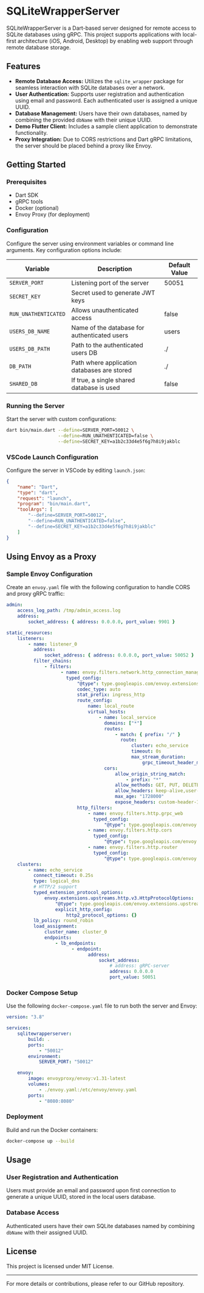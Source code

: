 # SQLiteWrapperServer

SQLiteWrapperServer is a Dart-based server designed for remote access to SQLite
databases using gRPC. This project supports applications with local-first
architecture (iOS, Android, Desktop) by enabling web support through remote
database storage.

## Features

- **Remote Database Access:** Utilizes the `sqlite_wrapper` package for seamless
  interaction with SQLite databases over a network.
- **User Authentication:** Supports user registration and authentication using
  email and password. Each authenticated user is assigned a unique UUID.
- **Database Management:** Users have their own databases, named by combining
  the provided `dbName` with their unique UUID.
- **Demo Flutter Client:** Includes a sample client application to demonstrate
  functionality.
- **Proxy Integration:** Due to CORS restrictions and Dart gRPC limitations, the
  server should be placed behind a proxy like Envoy.

## Getting Started

### Prerequisites

- Dart SDK
- gRPC tools
- Docker (optional)
- Envoy Proxy (for deployment)

### Configuration

Configure the server using environment variables or command line arguments. Key
configuration options include:

| Variable             | Description                                  | Default Value |
| -------------------- | -------------------------------------------- | ------------- |
| `SERVER_PORT`        | Listening port of the server                 | 50051         |
| `SECRET_KEY`         | Secret used to generate JWT keys             |               |
| `RUN_UNATHENTICATED` | Allows unauthenticated access                | false         |
| `USERS_DB_NAME`      | Name of the database for authenticated users | users         |
| `USERS_DB_PATH`      | Path to the authenticated users DB           | ./            |
| `DB_PATH`            | Path where application databases are stored  | ./            |
| `SHARED_DB`          | If true, a single shared database is used    | false         |

### Running the Server

Start the server with custom configurations:

```bash
dart bin/main.dart --define=SERVER_PORT=50012 \
                   --define=RUN_UNATHENTICATED=false \
                   --define=SECRET_KEY=a1b2c33d4e5f6g7h8i9jakblc
```

### VSCode Launch Configuration

Configure the server in VSCode by editing `launch.json`:

```json
{
    "name": "Dart",
    "type": "dart",
    "request": "launch",
    "program": "bin/main.dart",
    "toolArgs": [
        "--define=SERVER_PORT=50012",
        "--define=RUN_UNATHENTICATED=false",
        "--define=SECRET_KEY=a1b2c33d4e5f6g7h8i9jakblc"
    ]
}
```

## Using Envoy as a Proxy

### Sample Envoy Configuration

Create an `envoy.yaml` file with the following configuration to handle CORS and
proxy gRPC traffic:

```yaml
admin:
    access_log_path: /tmp/admin_access.log
    address:
        socket_address: { address: 0.0.0.0, port_value: 9901 }

static_resources:
    listeners:
        - name: listener_0
          address:
              socket_address: { address: 0.0.0.0, port_value: 50052 }
          filter_chains:
              - filters:
                    - name: envoy.filters.network.http_connection_manager
                      typed_config:
                          "@type": type.googleapis.com/envoy.extensions.filters.network.http_connection_manager.v3.HttpConnectionManager
                          codec_type: auto
                          stat_prefix: ingress_http
                          route_config:
                              name: local_route
                              virtual_hosts:
                                  - name: local_service
                                    domains: ["*"]
                                    routes:
                                        - match: { prefix: "/" }
                                          route:
                                              cluster: echo_service
                                              timeout: 0s
                                              max_stream_duration:
                                                  grpc_timeout_header_max: 0s
                                    cors:
                                        allow_origin_string_match:
                                            - prefix: "*"
                                        allow_methods: GET, PUT, DELETE, POST, OPTIONS
                                        allow_headers: keep-alive,user-agent,cache-control,content-type,content-transfer-encoding,custom-header-1,x-accept-content-transfer-encoding,x-accept-response-streaming,x-user-agent,x-grpc-web,grpc-timeout,token
                                        max_age: "1728000"
                                        expose_headers: custom-header-1,grpc-status,grpc-message
                          http_filters:
                              - name: envoy.filters.http.grpc_web
                                typed_config:
                                    "@type": type.googleapis.com/envoy.extensions.filters.http.grpc_web.v3.GrpcWeb
                              - name: envoy.filters.http.cors
                                typed_config:
                                    "@type": type.googleapis.com/envoy.extensions.filters.http.cors.v3.Cors
                              - name: envoy.filters.http.router
                                typed_config:
                                    "@type": type.googleapis.com/envoy.extensions.filters.http.router.v3.Router
    clusters:
        - name: echo_service
          connect_timeout: 0.25s
          type: logical_dns
          # HTTP/2 support
          typed_extension_protocol_options:
              envoy.extensions.upstreams.http.v3.HttpProtocolOptions:
                  "@type": type.googleapis.com/envoy.extensions.upstreams.http.v3.HttpProtocolOptions
                  explicit_http_config:
                      http2_protocol_options: {}
          lb_policy: round_robin
          load_assignment:
              cluster_name: cluster_0
              endpoints:
                  - lb_endpoints:
                        - endpoint:
                              address:
                                  socket_address:
                                      # address: gRPC-server
                                      address: 0.0.0.0
                                      port_value: 50051
```

### Docker Compose Setup

Use the following `docker-compose.yaml` file to run both the server and Envoy:

```yaml
version: "3.8"

services:
    sqlitewrapperserver:
        build: .
        ports:
            - "50012"
        environment:
            SERVER_PORT: "50012"

    envoy:
        image: envoyproxy/envoy:v1.31-latest
        volumes:
            - ./envoy.yaml:/etc/envoy/envoy.yaml
        ports:
            - "8080:8080"
```

### Deployment

Build and run the Docker containers:

```bash
docker-compose up --build
```

## Usage

### User Registration and Authentication

Users must provide an email and password upon first connection to generate a
unique UUID, stored in the local users database.

### Database Access

Authenticated users have their own SQLite databases named by combining `dbName`
with their assigned UUID.

## License

This project is licensed under MIT License.

---

For more details or contributions, please refer to our GitHub repository.
